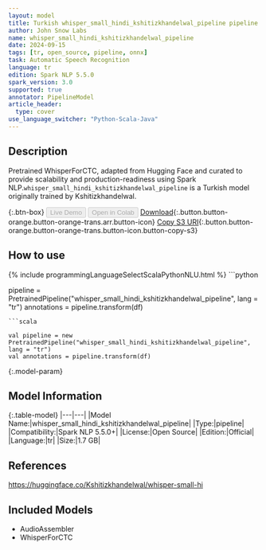 ```yaml
---
layout: model
title: Turkish whisper_small_hindi_kshitizkhandelwal_pipeline pipeline WhisperForCTC from Kshitizkhandelwal
author: John Snow Labs
name: whisper_small_hindi_kshitizkhandelwal_pipeline
date: 2024-09-15
tags: [tr, open_source, pipeline, onnx]
task: Automatic Speech Recognition
language: tr
edition: Spark NLP 5.5.0
spark_version: 3.0
supported: true
annotator: PipelineModel
article_header:
  type: cover
use_language_switcher: "Python-Scala-Java"
---
```


## Description

Pretrained WhisperForCTC, adapted from Hugging Face and curated to provide scalability and production-readiness using Spark NLP.`whisper_small_hindi_kshitizkhandelwal_pipeline` is a Turkish model originally trained by Kshitizkhandelwal.

{:.btn-box}
<button class="button button-orange" disabled>Live Demo</button>
<button class="button button-orange" disabled>Open in Colab</button>
[Download](https://s3.amazonaws.com/auxdata.johnsnowlabs.com/public/models/whisper_small_hindi_kshitizkhandelwal_pipeline_tr_5.5.0_3.0_1726430598623.zip){:.button.button-orange.button-orange-trans.arr.button-icon}
[Copy S3 URI](s3://auxdata.johnsnowlabs.com/public/models/whisper_small_hindi_kshitizkhandelwal_pipeline_tr_5.5.0_3.0_1726430598623.zip){:.button.button-orange.button-orange-trans.button-icon.button-copy-s3}

## How to use



<div class="tabs-box" markdown="1">
{% include programmingLanguageSelectScalaPythonNLU.html %}
```python

pipeline = PretrainedPipeline("whisper_small_hindi_kshitizkhandelwal_pipeline", lang = "tr")
annotations =  pipeline.transform(df)   

```
```scala

val pipeline = new PretrainedPipeline("whisper_small_hindi_kshitizkhandelwal_pipeline", lang = "tr")
val annotations = pipeline.transform(df)

```
</div>

{:.model-param}
## Model Information

{:.table-model}
|---|---|
|Model Name:|whisper_small_hindi_kshitizkhandelwal_pipeline|
|Type:|pipeline|
|Compatibility:|Spark NLP 5.5.0+|
|License:|Open Source|
|Edition:|Official|
|Language:|tr|
|Size:|1.7 GB|

## References

https://huggingface.co/Kshitizkhandelwal/whisper-small-hi

## Included Models

- AudioAssembler
- WhisperForCTC